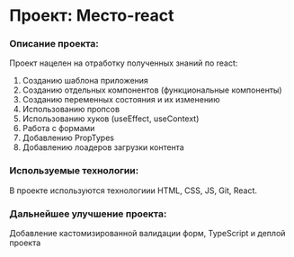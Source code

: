 # Проект: Место-react

### Описание проекта:

Проект нацелен на отработку полученных знаний по react:

1. Созданию шаблона приложения
2. Созданию отдельных компонентов (функциональные компоненты)
3. Созданию переменных состояния и их изменению
4. Использованию пропсов
5. Использованию хуков (useEffect, useContext)
6. Работа с формами
7. Добавлению PropTypes
8. Добавлению лоадеров загрузки контента

### Используемые технологии:

В проекте используются технологиии HTML, CSS, JS, Git, React.

### Дальнейшее улучшение проекта:

Добавление кастомизированной валидации форм, TypeScript и деплой проекта
